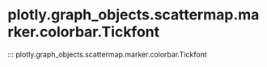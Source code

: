 # plotly.graph_objects.scattermap.marker.colorbar.Tickfont

::: plotly.graph_objects.scattermap.marker.colorbar.Tickfont
